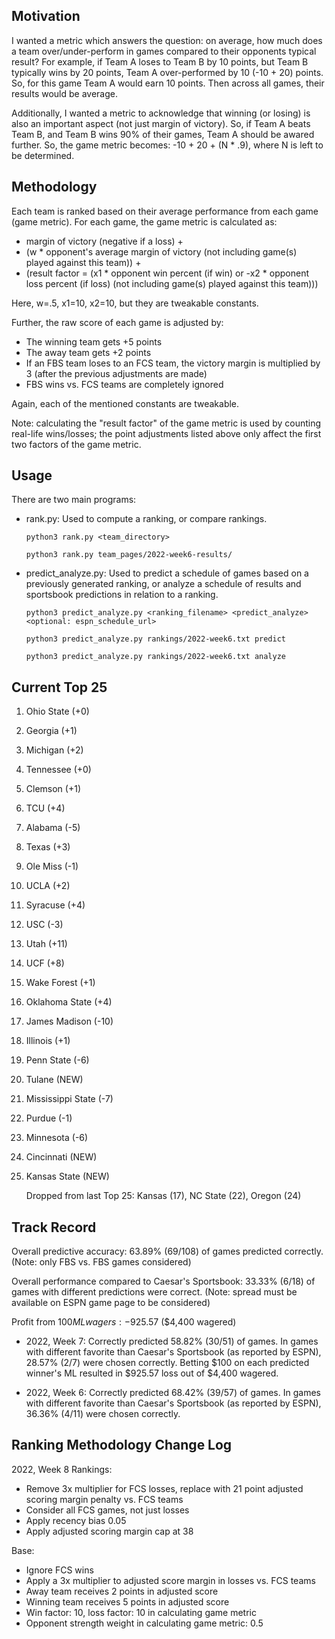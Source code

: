 ## Motivation

I wanted a metric which answers the question: on average, how much does a team over/under-perform in games compared to their opponents typical result? For example, if Team A loses to Team B by 10 points, but Team B typically wins by 20 points, Team A over-performed by 10 (-10 + 20) points. So, for this game Team A would earn 10 points. Then across all games, their results would be average.

Additionally, I wanted a metric to acknowledge that winning (or losing) is also an important aspect (not just margin of victory). So, if Team A beats Team B, and Team B wins 90% of their games, Team A should be awared further. So, the game metric becomes: -10 + 20 + (N * .9), where N is left to be determined. 

## Methodology

Each team is ranked based on their average performance from each game (game metric). For each game, the game metric is calculated as: 

* margin of victory (negative if a loss) + 
* (w * opponent's average margin of victory (not including game(s) played against this team)) + 
* (result factor = (x1 * opponent win percent (if win) or -x2 * opponent loss percent (if loss) (not including game(s) played against this team)))

Here, w=.5, x1=10, x2=10, but they are tweakable constants.

Further, the raw score of each game is adjusted by:

* The winning team gets +5 points
* The away team gets +2 points
* If an FBS team loses to an FCS team, the victory margin is multiplied by 3 (after the previous adjustments are made)
* FBS wins vs. FCS teams are completely ignored

Again, each of the mentioned constants are tweakable.

Note: calculating the "result factor" of the game metric is used by counting real-life wins/losses; the point adjustments listed above only affect the first two factors of the game metric.

## Usage

There are two main programs:

* rank.py: Used to compute a ranking, or compare rankings.

    ```python3 rank.py <team_directory>```

    ```python3 rank.py team_pages/2022-week6-results/```

* predict_analyze.py: Used to predict a schedule of games based on a previously generated ranking, or analyze a schedule of results and sportsbook predictions in relation to a ranking.

    ```python3 predict_analyze.py <ranking_filename> <predict_analyze> <optional: espn_schedule_url>```

    ```python3 predict_analyze.py rankings/2022-week6.txt predict```

    ```python3 predict_analyze.py rankings/2022-week6.txt analyze```

## Current Top 25

1. Ohio State (+0)
2. Georgia (+1)
3. Michigan (+2)
4. Tennessee (+0)
5. Clemson (+1)
6. TCU (+4)
7. Alabama (-5)
8. Texas (+3)
9. Ole Miss (-1)
10. UCLA (+2)
11. Syracuse (+4)
12. USC (-3)
13. Utah (+11)
14. UCF (+8)
15. Wake Forest (+1)
16. Oklahoma State (+4)
17. James Madison (-10)
18. Illinois (+1)
19. Penn State (-6)
20. Tulane (NEW)
21. Mississippi State (-7)
22. Purdue (-1)
23. Minnesota (-6)
24. Cincinnati (NEW)
25. Kansas State (NEW)

    Dropped from last Top 25: Kansas (17), NC State (22), Oregon (24)

## Track Record

Overall predictive accuracy: 63.89% (69/108) of games predicted correctly. (Note: only FBS vs. FBS games considered)

Overall performance compared to Caesar's Sportsbook: 33.33% (6/18) of games with different predictions were correct. (Note: spread must be available on ESPN game page to be considered)

Profit from $100 ML wagers: -$925.57 ($4,400 wagered)

* 2022, Week 7: Correctly predicted 58.82% (30/51) of games. In games with different favorite than Caesar's Sportsbook (as reported by ESPN), 28.57% (2/7) were chosen correctly. Betting $100 on each predicted winner's ML resulted in $925.57 loss out of $4,400 wagered.

* 2022, Week 6: Correctly predicted 68.42% (39/57) of games. In games with different favorite than Caesar's Sportsbook (as reported by ESPN), 36.36% (4/11) were chosen correctly.

## Ranking Methodology Change Log

2022, Week 8 Rankings:

* Remove 3x multiplier for FCS losses, replace with 21 point adjusted scoring margin penalty vs. FCS teams
* Consider all FCS games, not just losses
* Apply recency bias 0.05
* Apply adjusted scoring margin cap at 38

Base:

* Ignore FCS wins
* Apply a 3x multiplier to adjusted score margin in losses vs. FCS teams
* Away team receives 2 points in adjusted score
* Winning team receives 5 points in adjusted score
* Win factor: 10, loss factor: 10 in calculating game metric
* Opponent strength weight in calculating game metric: 0.5